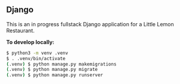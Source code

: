 ## Django

This is an in progress fullstack Django application for a Little Lemon Restaurant.


**To develop locally:**

```sh
$ python3 -m venv .venv
$ . .venv/bin/activate
(.venv) $ python manage.py makemigrations
(.venv) $ python manage.py migrate
(.venv) $ python manage.py runserver
```